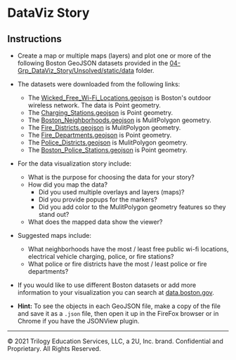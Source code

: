 # DataViz Story

## Instructions

* Create a map or multiple maps (layers) and plot one or more of the following Boston GeoJSON datasets provided in the [04-Grp_DataViz_Story/Unsolved/static/data](Unsolved/static/data) folder. 

* The datasets were downloaded from the following links: 
  * The [Wicked_Free_Wi-Fi_Locations.geojson](https://data.boston.gov/dataset/wicked-free-wi-fi-locations1) is Boston's outdoor wireless network. The data is Point geometry. 
  * The [Charging_Stations.geojson](https://data.boston.gov/dataset/charging-stations1) is Point geometry.  
  * The [Boston_Neighborhoods.geojson](https://data.boston.gov/dataset/boston-neighborhoods1) is MulitPolygon geometry. 
  * The [Fire_Districts.geojson](https://data.boston.gov/dataset/fire-districts1) is MulitPolygon geometry.
  * The [Fire_Departments.geojson](https://data.boston.gov/dataset/fire-departments1) is Point geometry.
  * The [Police_Districts.geojson](https://data.boston.gov/dataset/police-districts1) is MulitPolygon geometry.
  * The [Boston_Police_Stations.geojson](https://data.boston.gov/dataset/boston-police-stations1) is Point geometry.

* For the data visualization story include:
  * What is the purpose for choosing the data for your story?
  * How did you map the data?
    * Did you used multiple overlays and layers (maps)?
    * Did you provide popups for the markers? 
    * Did you add color to the MulitPolygon geometry features so they stand out? 
  * What does the mapped data show the viewer?  

* Suggested maps include:
  * What neighborhoods have the most / least free public wi-fi locations, electrical vehicle charging, police, or fire stations?
  * What police or fire districts have the most / least police or fire departments? 

* If you would like to use different Boston datasets or add more information to your visualization you can search at [data.boston.gov](https://data.boston.gov/dataset).  

* **Hint:** To see the objects in each GeoJSON file, make a copy of the file and save it as a `.json` file, then open it up in the FireFox browser or in Chrome if you have the JSONView plugin. 

---

© 2021 Trilogy Education Services, LLC, a 2U, Inc. brand.  Confidential and Proprietary.  All Rights Reserved.